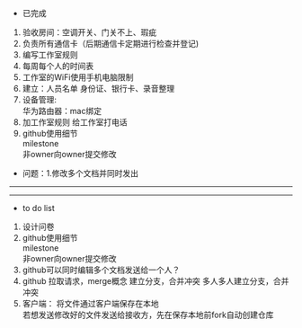 * 已完成
1. 验收房间：空调开关、门关不上、瑕疵
2. 负责所有通信卡（后期通信卡定期进行检查并登记)
3. 编写工作室规则
4. 每周每个人的时间表
5. 工作室的WiFi使用手机电脑限制
6. 建立：人员名单 身份证、银行卡、录音整理
7. 设备管理:  
    华为路由器：mac绑定
8. 加工作室规则
   给工作室打电话  
9. github使用细节  
   milestone  
   非owner向owner提交修改
* 问题：1.修改多个文档并同时发出

---------------   
----------------   
* to do list   
1. 设计问卷
2. github使用细节  
  milestone  
  非owner向owner提交修改
3. github可以同时编辑多个文档发送给一个人？
4. github
   拉取请求，merge概念
   建立分支，合并冲突
   多人多人建立分支，合并冲突
5. 客户端：
   将文件通过客户端保存在本地  
   若想发送修改好的文件发送给接收方，先在保存本地前fork自动创建仓库  
   
  
   
   
